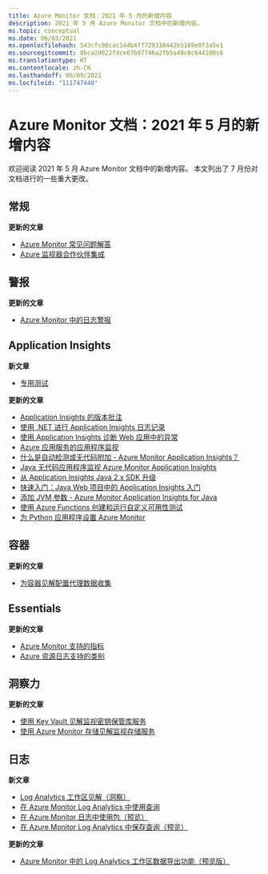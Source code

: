 ```yaml
---
title: Azure Monitor 文档：2021 年 5 月的新增内容
description: 2021 年 5 月 Azure Monitor 文档中的新增内容。
ms.topic: conceptual
ms.date: 06/03/2021
ms.openlocfilehash: 543cfc80cac144b4ff729338442b5169e0f3a5e1
ms.sourcegitcommit: 8bca2d622fdce67b07746a2fb5a40c0c644100c6
ms.translationtype: HT
ms.contentlocale: zh-CN
ms.lasthandoff: 06/09/2021
ms.locfileid: "111747448"
---
```

# <a name="azure-monitor-docs-whats-new-for-may-2021"></a>Azure Monitor 文档：2021 年 5 月的新增内容

欢迎阅读 2021 年 5 月 Azure Monitor 文档中的新增内容。 本文列出了 7 月份对文档进行的一些重大更改。

## <a name="general"></a>常规

**更新的文章**

- [Azure Monitor 常见问题解答](faq.md)
- [Azure 监视器合作伙伴集成](partners.md)

## <a name="alerts"></a>警报

**更新的文章**

- [Azure Monitor 中的日志警报](alerts/alerts-unified-log.md)

## <a name="application-insights"></a>Application Insights

**新文章**

- [专用测试](app/availability-private-test.md)

**更新的文章**

- [Application Insights 的版本批注](app/annotations.md)
- [使用 .NET 进行 Application Insights 日志记录](app/ilogger.md)
- [使用 Application Insights 诊断 Web 应用中的异常](app/asp-net-exceptions.md)
- [Azure 应用服务的应用程序监视](app/azure-web-apps.md)
- [什么是自动检测或无代码附加 - Azure Monitor Application Insights？](app/codeless-overview.md)
- [Java 无代码应用程序监视 Azure Monitor Application Insights](app/java-in-process-agent.md)
- [从 Application Insights Java 2.x SDK 升级](app/java-standalone-upgrade-from-2x.md)
- [快速入门：Java Web 项目中的 Application Insights 入门](app/java-2x-get-started.md)
- [添加 JVM 参数 - Azure Monitor Application Insights for Java](app/java-standalone-arguments.md)
- [使用 Azure Functions 创建和运行自定义可用性测试](app/availability-azure-functions.md)
- [为 Python 应用程序设置 Azure Monitor](app/opencensus-python.md)

## <a name="containers"></a>容器

**更新的文章**

- [为容器见解配置代理数据收集](containers/container-insights-agent-config.md)

## <a name="essentials"></a>Essentials

**更新的文章**

- [Azure Monitor 支持的指标](essentials/metrics-supported.md)
- [Azure 资源日志支持的类别](essentials/resource-logs-categories.md)

## <a name="insights"></a>洞察力

**更新的文章**

- [使用 Key Vault 见解监视密钥保管库服务](insights/key-vault-insights-overview.md)
- [使用 Azure Monitor 存储见解监视存储服务](insights/storage-insights-overview.md)

## <a name="logs"></a>日志

**新文章**

- [Log Analytics 工作区见解（洞察）](logs/log-analytics-workspace-insights-overview.md)
- [在 Azure Monitor Log Analytics 中使用查询](logs/queries.md)
- [在 Azure Monitor 日志中使用包（预览）](logs/query-packs.md)
- [在 Azure Monitor Log Analytics 中保存查询（预览）](logs/save-query.md)

**更新的文章**

- [Azure Monitor 中的 Log Analytics 工作区数据导出功能（预览版）](logs/logs-data-export.md)

